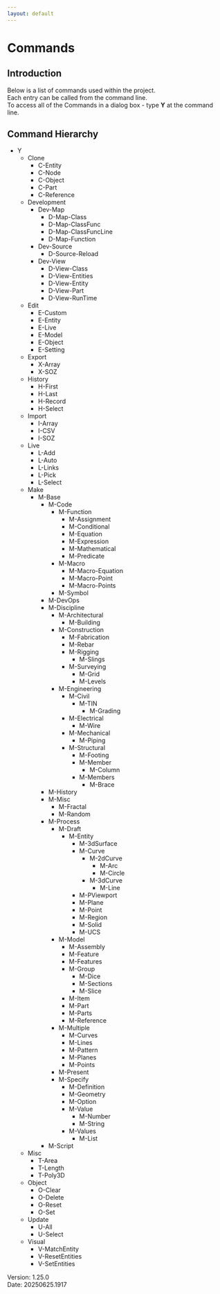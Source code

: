 ```yaml
---
layout: default
---
```


# Commands

## Introduction

Below is a list of commands used within the project.  
Each entry can be called from the command line.  
To access all of the Commands in a dialog box - type **Y** at the command line.  
## Command Hierarchy

- Y
  - Clone
    - C-Entity
    - C-Node
    - C-Object
    - C-Part
    - C-Reference
  - Development
    - Dev-Map
      - D-Map-Class
      - D-Map-ClassFunc
      - D-Map-ClassFuncLine
      - D-Map-Function
    - Dev-Source
      - D-Source-Reload
    - Dev-View
      - D-View-Class
      - D-View-Entities
      - D-View-Entity
      - D-View-Part
      - D-View-RunTime
  - Edit
    - E-Custom
    - E-Entity
    - E-Live
    - E-Model
    - E-Object
    - E-Setting
  - Export
    - X-Array
    - X-SOZ
  - History
    - H-First
    - H-Last
    - H-Record
    - H-Select
  - Import
    - I-Array
    - I-CSV
    - I-SOZ
  - Live
    - L-Add
    - L-Auto
    - L-Links
    - L-Pick
    - L-Select
  - Make
    - M-Base
      - M-Code
        - M-Function
          - M-Assignment
          - M-Conditional
          - M-Equation
          - M-Expression
          - M-Mathematical
          - M-Predicate
        - M-Macro
          - M-Macro-Equation
          - M-Macro-Point
          - M-Macro-Points
        - M-Symbol
      - M-DevOps
      - M-Discipline
        - M-Architectural
          - M-Building
        - M-Construction
          - M-Fabrication
          - M-Rebar
          - M-Rigging
            - M-Slings
          - M-Surveying
            - M-Grid
            - M-Levels
        - M-Engineering
          - M-Civil
            - M-TIN
              - M-Grading
          - M-Electrical
            - M-Wire
          - M-Mechanical
            - M-Piping
          - M-Structural
            - M-Footing
            - M-Member
              - M-Column
            - M-Members
              - M-Brace
      - M-History
      - M-Misc
        - M-Fractal
        - M-Random
      - M-Process
        - M-Draft
          - M-Entity
            - M-3dSurface
            - M-Curve
              - M-2dCurve
                - M-Arc
                - M-Circle
              - M-3dCurve
                - M-Line
            - M-PViewport
            - M-Plane
            - M-Point
            - M-Region
            - M-Solid
            - M-UCS
        - M-Model
          - M-Assembly
          - M-Feature
          - M-Features
          - M-Group
            - M-Dice
            - M-Sections
            - M-Slice
          - M-Item
          - M-Part
          - M-Parts
          - M-Reference
        - M-Multiple
          - M-Curves
          - M-Lines
          - M-Pattern
          - M-Planes
          - M-Points
        - M-Present
        - M-Specify
          - M-Definition
          - M-Geometry
          - M-Option
          - M-Value
            - M-Number
            - M-String
          - M-Values
            - M-List
      - M-Script
  - Misc
    - T-Area
    - T-Length
    - T-Poly3D
  - Object
    - O-Clear
    - O-Delete
    - O-Reset
    - O-Set
  - Update
    - U-All
    - U-Select
  - Visual
    - V-MatchEntity
    - V-ResetEntities
    - V-SetEntities

Version:  1.25.0
<br>
Date: 20250625.1917
